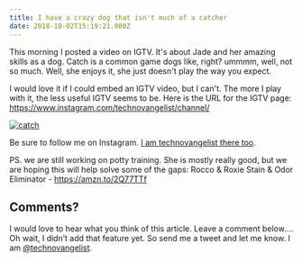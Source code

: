 ```yaml
---
title: I have a crazy dog that isn't much of a catcher
date: 2018-10-02T15:19:21.000Z
---
```

This morning I posted a video on IGTV. It's about Jade and her amazing skills as a dog. Catch is a common game dogs like, right? ummmm, well, not so much. Well, she enjoys it, she just doesn't play the way you expect.

I would love it if I could embed an IGTV video, but I can't. The more I play with it, the less useful IGTV seems to be. Here is the URL for the IGTV page:  https://www.instagram.com/technovangelist/channel/


[![catch](/images/screenshot-2018-10-30-17.32.57.png)](https://www.instagram.com/technovangelist/channel/)


Be sure to follow me on Instagram. [I am technovangelist there too](https://www.instagram.com/technovangelist/).

PS. we are still working on potty training. She is mostly really good, but we are hoping this will help solve some of the gaps: Rocco & Roxie Stain & Odor Eliminator - https://amzn.to/2Q77TTf

## Comments?

I would love to hear what you think of this article. Leave a comment below…. Oh wait, I didn’t add that feature yet. So send me a tweet and let me know. I am [@technovangelist](http://twitter.com/technovangelist).

